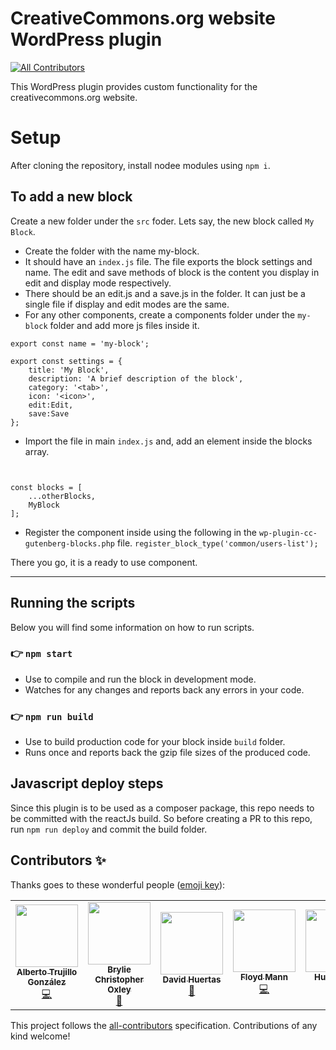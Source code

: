 # CreativeCommons.org website WordPress plugin

<!-- ALL-CONTRIBUTORS-BADGE:START - Do not remove or modify this section -->
[![All Contributors](https://img.shields.io/badge/all_contributors-7-orange.svg?style=flat-square)](#contributors-)
<!-- ALL-CONTRIBUTORS-BADGE:END -->

This WordPress plugin provides custom functionality for the creativecommons.org website.

# Setup
After cloning the repository, install nodee modules using `npm i`.

## To add a new block
Create a new folder under the `src` foder. Lets say, the new block called `My Block`.
- Create the folder with the name my-block.
- It should have an `index.js` file. The file exports the block settings and name. The edit and save methods of block is the content you display in edit and display mode respectively.
- There should be an edit.js and a save.js in the folder. It can just be a single file if display and edit modes are the same.
- For any other components, create a components folder under the `my-block` folder and add more js files inside it.
```
export const name = 'my-block';

export const settings = {
    title: 'My Block',
    description: 'A brief description of the block',
    category: '<tab>',
    icon: '<icon>',
    edit:Edit,
    save:Save
};
```
- Import the file in main `index.js` and, add an element inside the blocks array.
```import * as MyBlock from './my-block/index'


const blocks = [
    ...otherBlocks,
    MyBlock
];
```
- Register the component inside using the following in the `wp-plugin-cc-gutenberg-blocks.php` file.
`register_block_type('common/users-list');`

There you go, it is a ready to use component.

---

## Running the scripts
Below you will find some information on how to run scripts.

### 👉  `npm start`
- Use to compile and run the block in development mode.
- Watches for any changes and reports back any errors in your code.

### 👉  `npm run build`
- Use to build production code for your block inside `build` folder.
- Runs once and reports back the gzip file sizes of the produced code.

## Javascript deploy steps
Since this plugin is to be used as a composer package, this repo needs to be committed with the reactJs build. So before creating a PR to this repo, run `npm run deploy` and commit the build folder.

## Contributors ✨

Thanks goes to these wonderful people ([emoji key](https://allcontributors.org/docs/en/emoji-key)):

<!-- ALL-CONTRIBUTORS-LIST:START - Do not remove or modify this section -->
<!-- prettier-ignore-start -->
<!-- markdownlint-disable -->
<table>
  <tr>
    <td align="center"><a href="http://altrugon.com"><img src="https://avatars.githubusercontent.com/u/398069?v=4?s=100" width="100px;" alt=""/><br /><sub><b>Alberto Trujillo González</b></sub></a><br /><a href="https://github.com/creativecommons/wp-plugin-creativecommons-website/commits?author=altrugon" title="Code">💻</a></td>
    <td align="center"><a href="http://linkedin.com/in/brylie-christopher-oxley/"><img src="https://avatars.githubusercontent.com/u/17307?v=4?s=100" width="100px;" alt=""/><br /><sub><b>Brylie Christopher Oxley</b></sub></a><br /><a href="https://github.com/creativecommons/wp-plugin-creativecommons-website/commits?author=brylie" title="Documentation">📖</a></td>
    <td align="center"><a href="http://davidhuertas.dev"><img src="https://avatars.githubusercontent.com/u/77805983?v=4?s=100" width="100px;" alt=""/><br /><sub><b>David Huertas</b></sub></a><br /><a href="#maintenance-ikurotime" title="Maintenance">🚧</a></td>
    <td align="center"><a href="https://github.com/fmann"><img src="https://avatars.githubusercontent.com/u/711497?v=4?s=100" width="100px;" alt=""/><br /><sub><b>Floyd Mann</b></sub></a><br /><a href="https://github.com/creativecommons/wp-plugin-creativecommons-website/commits?author=fmann" title="Code">💻</a></td>
    <td align="center"><a href="http://hugo.solar"><img src="https://avatars.githubusercontent.com/u/894708?v=4?s=100" width="100px;" alt=""/><br /><sub><b>Hugo Solar</b></sub></a><br /><a href="https://github.com/creativecommons/wp-plugin-creativecommons-website/commits?author=hugosolar" title="Code">💻</a></td>
    <td align="center"><a href="http://kritigodey.com"><img src="https://avatars.githubusercontent.com/u/287034?v=4?s=100" width="100px;" alt=""/><br /><sub><b>Kriti Godey</b></sub></a><br /><a href="https://github.com/creativecommons/wp-plugin-creativecommons-website/pulls?q=is%3Apr+reviewed-by%3Akgodey" title="Reviewed Pull Requests">👀</a></td>
    <td align="center"><a href="https://github.com/shailee-m"><img src="https://avatars.githubusercontent.com/u/10625985?v=4?s=100" width="100px;" alt=""/><br /><sub><b>Shailee Mehta</b></sub></a><br /><a href="https://github.com/creativecommons/wp-plugin-creativecommons-website/commits?author=shailee-m" title="Code">💻</a> <a href="https://github.com/creativecommons/wp-plugin-creativecommons-website/commits?author=shailee-m" title="Documentation">📖</a></td>
  </tr>
</table>

<!-- markdownlint-restore -->
<!-- prettier-ignore-end -->

<!-- ALL-CONTRIBUTORS-LIST:END -->

This project follows the [all-contributors](https://github.com/all-contributors/all-contributors) specification. Contributions of any kind welcome!

